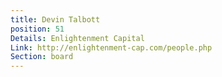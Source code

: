 ```yaml
---
title: Devin Talbott
position: 51
Details: Enlightenment Capital
Link: http://enlightenment-cap.com/people.php
Section: board
---
```


